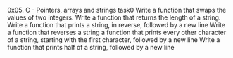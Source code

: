 0x05. C - Pointers, arrays and strings task0
Write a function that swaps the values of two integers.
Write a function that returns the length of a string.
Write a function that prints a string, in reverse, followed by a new line
Write a function that reverses a string
a function that prints every other character of a string, starting with the first character, followed by a new line
Write a function that prints half of a string, followed by a new line
